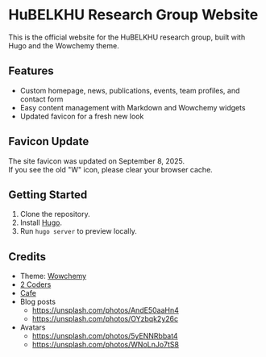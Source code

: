 
# HuBELKHU Research Group Website

This is the official website for the HuBELKHU research group, built with Hugo and the Wowchemy theme.

## Features

- Custom homepage, news, publications, events, team profiles, and contact form
- Easy content management with Markdown and Wowchemy widgets
- Updated favicon for a fresh new look

## Favicon Update

The site favicon was updated on September 8, 2025.  
If you see the old "W" icon, please clear your browser cache.

## Getting Started

1. Clone the repository.
2. Install [Hugo](https://gohugo.io/getting-started/installing/).
3. Run `hugo server` to preview locally.

## Credits

- Theme: [Wowchemy](https://hugoblox.com)
- [2 Coders](https://unsplash.com/photos/kwzWjTnDPLk)
- [Cafe](https://unsplash.com/photos/RnDGGnMEOao)
- Blog posts
  - https://unsplash.com/photos/AndE50aaHn4
  - https://unsplash.com/photos/OYzbqk2y26c
- Avatars
  - https://unsplash.com/photos/5yENNRbbat4
  - https://unsplash.com/photos/WNoLnJo7tS8
